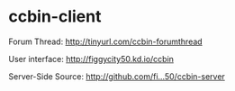 ccbin-client
============
Forum Thread: http://tinyurl.com/ccbin-forumthread

User interface: http://figgycity50.kd.io/ccbin

Server-Side Source: http://github.com/fi...50/ccbin-server
